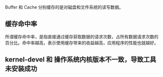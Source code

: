 Buffer 和 Cache 分别缓存的是对磁盘和文件系统的读写数据。

## 缓存命中率

所谓缓存命中率，是指直接通过缓存获取数据的请求次数，占所有数据请求次数的百分比。命中率越高，表示使用缓存带来的收益越高，应用程序的性能也就越好。

##  kernel-devel 和 操作系统内核版本不一致，导致工具未安装成功